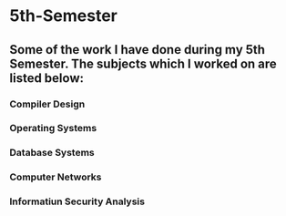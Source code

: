 # **5th-Semester**
## Some of the work I have done during my 5th Semester. The subjects which I worked on are listed below: 
### Compiler Design
### Operating Systems
### Database Systems
### Computer Networks
### Informatiun Security Analysis
